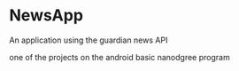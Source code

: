 # NewsApp
An application using the guardian news API 

one of the projects on the android basic nanodgree program
